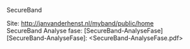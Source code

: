 SecureBand 

Site:  http://janvanderhenst.nl/myband/public/home
<br>
SecureBand Analyse fase: [SecureBand-AnalyseFase] <br>
[SecureBand-AnalyseFase]: <SecureBand-AnalyseFase.pdf>
